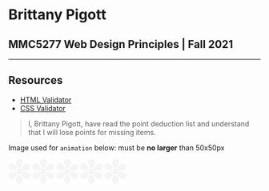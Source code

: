 # Brittany Pigott

## MMC5277 Web Design Principles | Fall 2021

---

## Resources

- [HTML Validator](https://validator.w3.org/ "HTML Code Validator")
- [CSS Validator](https://jigsaw.w3.org/css-validator/ "CSS Code Validator")

> I, Brittany Pigott, have read the point deduction list and understand that I will lose points for missing items.

Image used for `animation` below: must be **no larger** than 50x50px

![Flower](images/flower.png)
![Flower](images/flower.png)
![Flower](images/flower.png)
![Flower](images/flower.png)
![Flower](images/flower.png)

